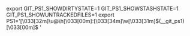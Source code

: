 export GIT_PS1_SHOWDIRTYSTATE=1 GIT_PS1_SHOWSTASHSTATE=1 GIT_PS1_SHOWUNTRACKEDFILES=1
export PS1='\[\033[32m\]\u@\h\[\033[00m\]:\[\033[34m\]\w\[\033[31m\]$(__git_ps1)\[\033[00m\]\$ '